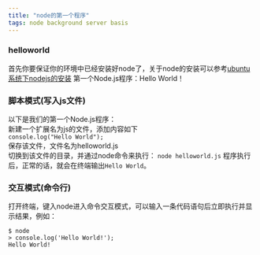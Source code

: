 ```yaml
---
title: "node的第一个程序"
tags: node background server basis
---
```



### helloworld
首先你要保证你的环境中已经安装好node了，关于node的安装可以参考[ubuntu系统下nodejs的安装](https://victorfengming.gitee.io/2019/08/27/nodejs-install/)
第一个Node.js程序：Hello World！
### 脚本模式(写入js文件)  
以下是我们的第一个Node.js程序：  
新建一个扩展名为js的文件，添加内容如下  
`console.log("Hello World");`  
保存该文件，文件名为helloworld.js  
切换到该文件的目录，并通过node命令来执行： 
`node helloworld.js`
程序执行后，正常的话，就会在终端输出`Hello World`。

### 交互模式(命令行)
打开终端，键入node进入命令交互模式，可以输入一条代码语句后立即执行并显示结果，例如：

```
$ node
> console.log('Hello World!');
Hello World!
```